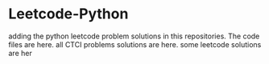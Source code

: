 # Leetcode-Python
adding the python leetcode problem solutions in this repositories. 
The code files are here.
all CTCI problems solutions are here.
some leetcode solutions are her
















































































































































































































































































































































































































































































































































































